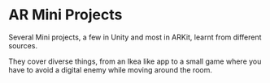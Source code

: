 # AR Mini Projects


Several Mini projects, a few in Unity and most in ARKit, learnt from different sources.

They cover diverse things, from an Ikea like app to a small game where you have to avoid a digital enemy while moving around the room.
